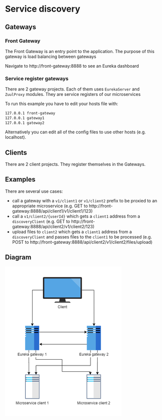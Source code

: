 # Service discovery

## Gateways

### Front Gateway
The Front Gateway is an entry point to the application. The purpose of this gateway is load balancing between gateways

Navigate to http://front-gateway:8888 to see an Eureka dashboard

### Service register gateways
There are 2 gateway projects. Each of them uses `EurekaServer` and `ZuulProxy` modules. They are service registers of our microservices

To run this example you have to edit your hosts file with:
````
127.0.0.1 front-gateway
127.0.0.1 gateway1
127.0.0.1 gateway2
````

Alternatively you can edit all of the config files to use other hosts (e.g. localhost).

## Clients
There are 2 client projects. They register themselves in the Gateways.

## Examples
There are several use cases:
- call a gateway with a `v1/client1` or `v1/client2` prefix to be proxied to an appropriate microservice (e.g. GET to http://front-gateway:8888/api/client1/v1/client1/123)
- call a `v1/client2/{userId}` which gets a `client1` address from a `discoveryClient` (e.g. GET to http://front-gateway:8888/api/client2/v1/client2/123)
- upload files to `client2` which gets a `client1` address from a `discoveryClient` and passes files to the `client1` to be processed (e.g. POST to http://front-gateway:8888/api/client2/v1/client2/files/upload)


## Diagram
![](assets/microservices.png)